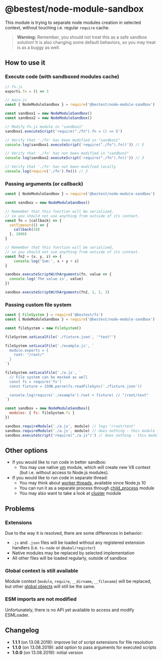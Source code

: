 # @bestest/node-module-sandbox

This module is trying to separate node modules creation in selected context, without touching i.e. regular `require` cache.

> 
> **Warning:**
> Remember, you should not treat this as a safe sandbox solution!
> It is also changing some default behaviors, so you may treat is as a buggy as well.
> 

## How to use it

### Execute code (with sandboxed modules cache)

```js
// fn.js
exports.fn = () => 3

// main.js
const { NodeModuleSandbox } = require('@bestest/node-module-sandbox')

const sandbox1 = new NodeModuleSandbox()
const sandbox2 = new NodeModuleSandbox()

// Modify fn.js module in "sandbox1"
sandbox1.executeScript('require("./fn").fn = () => 5')

// Verify that './fn' has been modified in "sandbox1"
console.log(sandbox1.executeScript('require("./fn").fn()')) // 5

// Verify that './fn' has not been modified in "sandbox2"
console.log(sandbox2.executeScript('require("./fn").fn()')) // 3

// Verify that './fn' has not been modified locally
console.log(require('./fn').fn()) // 3
```

### Passing arguments (or callback)

```js
const { NodeModuleSandbox } = require('@bestest/node-module-sandbox')

const sandbox = new NodeModuleSandbox()

// Remember that this function will be serialized,
// so you should not use anything from outside of its context.
const fn = (callback) => {
  setTimeout(() => {
    callback(10)    
  }, 1000)
}

// Remember that this function will be serialized,
// so you should not use anything from outside of its context.
const fn2 = (x, y, z) => {
    console.log('Sum:', x + y + z)
}

sandbox.executeScriptWithArguments(fn, value => {
  console.log('The value is', value)
})

sandbox.executeScriptWithArguments(fn2, 1, 2, 3)
```

### Passing custom file system

```js
const { FileSystem } = require('@bestest/fs')
const { NodeModuleSandbox } = require('@bestest/node-module-sandbox')

const fileSystem = new FileSystem()

fileSystem.setLocalFile('./fixture.json', '"text"')

fileSystem.setLocalFile('./example.js', `
  module.exports = {
    root: "/root/"
  }
`)

fileSystem.setLocalFile('./a.js', `
  // File system can be mocked as well
  const fs = require('fs')
  const fixture = JSON.parse(fs.readFileSync('./fixture.json'))

  console.log(require('./example').root + fixture) // "/root/text"
`)

const sandbox = new NodeModuleSandbox({
  modules: { fs: fileSystem.fs }
})

sandbox.requireModule('./a.js', module) // logs "/root/text"
sandbox.requireModule('./a.js', module) // does nothing - this module is already resolved
sandbox.executeScript('require("./a.js")') // does nothing - this module is already resolved
```

## Other options

* If you would like to run code in better sandbox:
  * You may use native [vm](https://nodejs.org/api/vm.html) module, which will create new V8 context (but i.e. without access to Node.js modules).
* If you would like to run code in separate thread:
  * You may think about [worker threads](https://nodejs.org/api/worker_threads.html), available since Node.js 10
  * You can run it as a separate process through [child_process](https://nodejs.org/api/child_process.html) module
  * You may also want to take a look at [cluster](https://nodejs.org/api/cluster.html) module
  
## Problems

### Extensions

Due to the way it is resolved, there are some differences in behavior:

* `.js` and `.json` files will be loaded without any registered extension handlers (i.e. `ts-node` or `@babel/register`)
* Native modules may be replaced by selected implementation
* All other files will be loaded regularly, outside of sandbox

### Global context is still available

Module context (`module`, `require`, `__dirname`, `__filename`) will be replaced, but other [global objects](https://nodejs.org/api/globals.html) will still be the same.

### ESM imports are not modified

Unfortunately, there is no API yet available to access and modify ESMLoader.

## Changelog

- **1.1.1** (on 13.08.2019): improve list of script extensions for file resolution
- **1.1.0** (on 13.08.2019): add option to pass arguments for executed scripts
- **1.0.0** (on 13.08.2019): initial version
